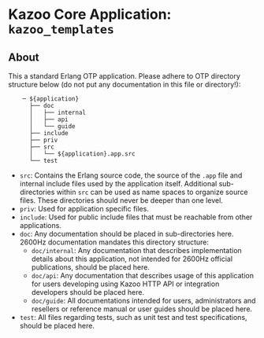 # Kazoo Core Application: `kazoo_templates`

## About

This a standard Erlang OTP application. Please adhere to OTP directory structure below (do not put any documentation in this file or directory!):

```
    ─ ${application}
      ├── doc
      │   ├── internal
      │   ├── api
      │   └── guide
      ├── include
      ├── priv
      ├── src
      │   └── ${application}.app.src
      └── test
```

* `src`: Contains the Erlang source code, the source of the `.app` file and internal include files used by the application itself. Additional sub-directories within `src` can be used as name spaces to organize source files. These directories should never be deeper than one level.
* `priv`: Used for application specific files.
* `include`: Used for public include files that must be reachable from other applications.
* `doc`: Any documentation should be placed in sub-directories here. 2600Hz documentation mandates this directory structure:
    * `doc/internal`: Any documentation that describes implementation details about this application, not intended for 2600Hz official publications, should be placed here.
    * `doc/api`: Any documentation that describes usage of this application for users developing using Kazoo HTTP API or integration developers should be placed here.
    * `doc/guide`: All documentations intended for users, administrators and resellers or reference manual or user guides should be placed here.
* `test`: All files regarding tests, such as unit test and test specifications, should be placed here.
